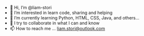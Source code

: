 - 👋 Hi, I’m @liam-stori
- 👀 I’m interested in learn code, sharing and helping
- 🌱 I’m currently learning Python, HTML, CSS, Java, and others...
- 💞️ I try to collaborate in what I can and know
- 📫 How to reach me ... liam.stori@outlook.com

<!---
liam-stori/liam-stori is a ✨ special ✨ repository because its `README.md` (this file) appears on your GitHub profile.
You can click the Preview link to take a look at your changes.
--->

